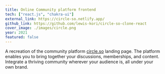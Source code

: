 ```yaml
---
title: Online Community platform frontend
tech: ["react.js", "chakra-ui"]
external_link: https://circle-so.netlify.app/
github_link: https://github.com/lewis-kori/circle-so-clone-react
cover_image: ./images/circle.png
year: 2021
featured: false
---
```


A recreation of the community platform [circle.so](https://circle.so) landing page. The platform enables you to bring together your discussions, memberships, and content.
Integrate a thriving community wherever your audience is, all under your own brand.
